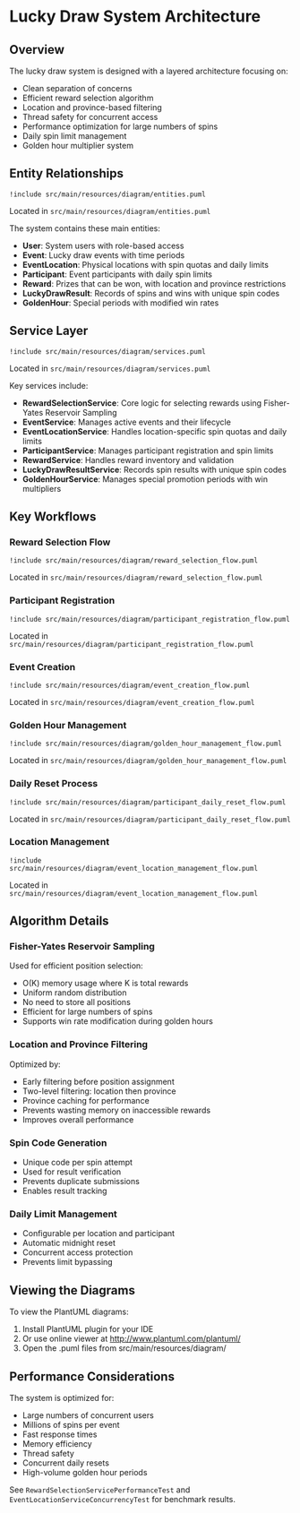 # Lucky Draw System Architecture

## Overview
The lucky draw system is designed with a layered architecture focusing on:
- Clean separation of concerns
- Efficient reward selection algorithm
- Location and province-based filtering
- Thread safety for concurrent access
- Performance optimization for large numbers of spins
- Daily spin limit management
- Golden hour multiplier system

## Entity Relationships
```plantuml
!include src/main/resources/diagram/entities.puml
```
Located in `src/main/resources/diagram/entities.puml`

The system contains these main entities:
- **User**: System users with role-based access
- **Event**: Lucky draw events with time periods
- **EventLocation**: Physical locations with spin quotas and daily limits
- **Participant**: Event participants with daily spin limits
- **Reward**: Prizes that can be won, with location and province restrictions
- **LuckyDrawResult**: Records of spins and wins with unique spin codes
- **GoldenHour**: Special periods with modified win rates

## Service Layer
```plantuml
!include src/main/resources/diagram/services.puml
```
Located in `src/main/resources/diagram/services.puml`

Key services include:
- **RewardSelectionService**: Core logic for selecting rewards using Fisher-Yates Reservoir Sampling
- **EventService**: Manages active events and their lifecycle
- **EventLocationService**: Handles location-specific spin quotas and daily limits
- **ParticipantService**: Manages participant registration and spin limits
- **RewardService**: Handles reward inventory and validation
- **LuckyDrawResultService**: Records spin results with unique spin codes
- **GoldenHourService**: Manages special promotion periods with win multipliers

## Key Workflows

### Reward Selection Flow
```plantuml
!include src/main/resources/diagram/reward_selection_flow.puml
```
Located in `src/main/resources/diagram/reward_selection_flow.puml`

### Participant Registration
```plantuml
!include src/main/resources/diagram/participant_registration_flow.puml
```
Located in `src/main/resources/diagram/participant_registration_flow.puml`

### Event Creation
```plantuml
!include src/main/resources/diagram/event_creation_flow.puml
```
Located in `src/main/resources/diagram/event_creation_flow.puml`

### Golden Hour Management
```plantuml
!include src/main/resources/diagram/golden_hour_management_flow.puml
```
Located in `src/main/resources/diagram/golden_hour_management_flow.puml`

### Daily Reset Process
```plantuml
!include src/main/resources/diagram/participant_daily_reset_flow.puml
```
Located in `src/main/resources/diagram/participant_daily_reset_flow.puml`

### Location Management
```plantuml
!include src/main/resources/diagram/event_location_management_flow.puml
```
Located in `src/main/resources/diagram/event_location_management_flow.puml`

## Algorithm Details

### Fisher-Yates Reservoir Sampling
Used for efficient position selection:
- O(K) memory usage where K is total rewards
- Uniform random distribution
- No need to store all positions
- Efficient for large numbers of spins
- Supports win rate modification during golden hours

### Location and Province Filtering
Optimized by:
- Early filtering before position assignment
- Two-level filtering: location then province
- Province caching for performance
- Prevents wasting memory on inaccessible rewards
- Improves overall performance

### Spin Code Generation
- Unique code per spin attempt
- Used for result verification
- Prevents duplicate submissions
- Enables result tracking

### Daily Limit Management
- Configurable per location and participant
- Automatic midnight reset
- Concurrent access protection
- Prevents limit bypassing

## Viewing the Diagrams

To view the PlantUML diagrams:
1. Install PlantUML plugin for your IDE
2. Or use online viewer at http://www.plantuml.com/plantuml/
3. Open the .puml files from src/main/resources/diagram/

## Performance Considerations

The system is optimized for:
- Large numbers of concurrent users
- Millions of spins per event
- Fast response times
- Memory efficiency
- Thread safety
- Concurrent daily resets
- High-volume golden hour periods

See `RewardSelectionServicePerformanceTest` and `EventLocationServiceConcurrencyTest` for benchmark results.